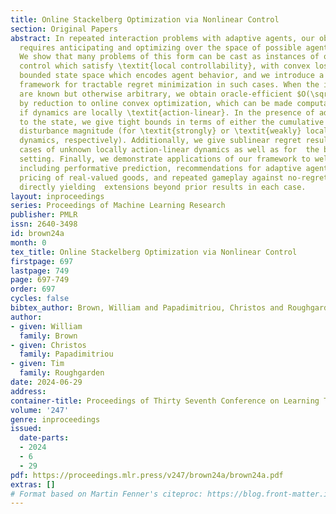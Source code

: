 ```yaml
---
title: Online Stackelberg Optimization via Nonlinear Control
section: Original Papers
abstract: In repeated interaction problems with adaptive agents, our objective often
  requires anticipating and optimizing over the space of possible agent responses.
  We show that many problems of this form can be cast as instances of online (nonlinear)
  control which satisfy \textit{local controllability}, with convex losses over a
  bounded state space which encodes agent behavior, and we introduce a unified algorithmic
  framework for tractable regret minimization in such cases. When the instance dynamics
  are known but otherwise arbitrary, we obtain oracle-efficient $O(\sqrt{T})$ regret
  by reduction to online convex optimization, which can be made computationally efficient
  if dynamics are locally \textit{action-linear}. In the presence of adversarial disturbances
  to the state, we give tight bounds in terms of either the cumulative or per-round
  disturbance magnitude (for \textit{strongly} or \textit{weakly} locally controllable
  dynamics, respectively). Additionally, we give sublinear regret results for the
  cases of unknown locally action-linear dynamics as well as for  the bandit feedback
  setting. Finally, we demonstrate applications of our framework to well-studied problems
  including performative prediction, recommendations for adaptive agents, adaptive
  pricing of real-valued goods, and repeated gameplay against no-regret learners,
  directly yielding  extensions beyond prior results in each case.
layout: inproceedings
series: Proceedings of Machine Learning Research
publisher: PMLR
issn: 2640-3498
id: brown24a
month: 0
tex_title: Online Stackelberg Optimization via Nonlinear Control
firstpage: 697
lastpage: 749
page: 697-749
order: 697
cycles: false
bibtex_author: Brown, William and Papadimitriou, Christos and Roughgarden, Tim
author:
- given: William
  family: Brown
- given: Christos
  family: Papadimitriou
- given: Tim
  family: Roughgarden
date: 2024-06-29
address:
container-title: Proceedings of Thirty Seventh Conference on Learning Theory
volume: '247'
genre: inproceedings
issued:
  date-parts:
  - 2024
  - 6
  - 29
pdf: https://proceedings.mlr.press/v247/brown24a/brown24a.pdf
extras: []
# Format based on Martin Fenner's citeproc: https://blog.front-matter.io/posts/citeproc-yaml-for-bibliographies/
---
```

